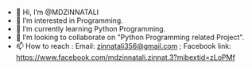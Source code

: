 - 👋 Hi, I’m @MDZINNATALI
- 👀 I’m interested in Programming.
- 🌱 I’m currently learning Python Programming.
- 💞️ I’m looking to collaborate on "Python Programming related Project".
- 📫 How to reach : Email: zinnatali356@gmail.com ; Facebook link: https://www.facebook.com/mdzinnatali.zinnat.3?mibextid=zLoPMf

<!---
MDZINNATALI/MDZINNATALI is a ✨ special ✨ repository because its `README.md` (this file) appears on your GitHub profile.
You can click the Preview link to take a look at your changes.
--->
